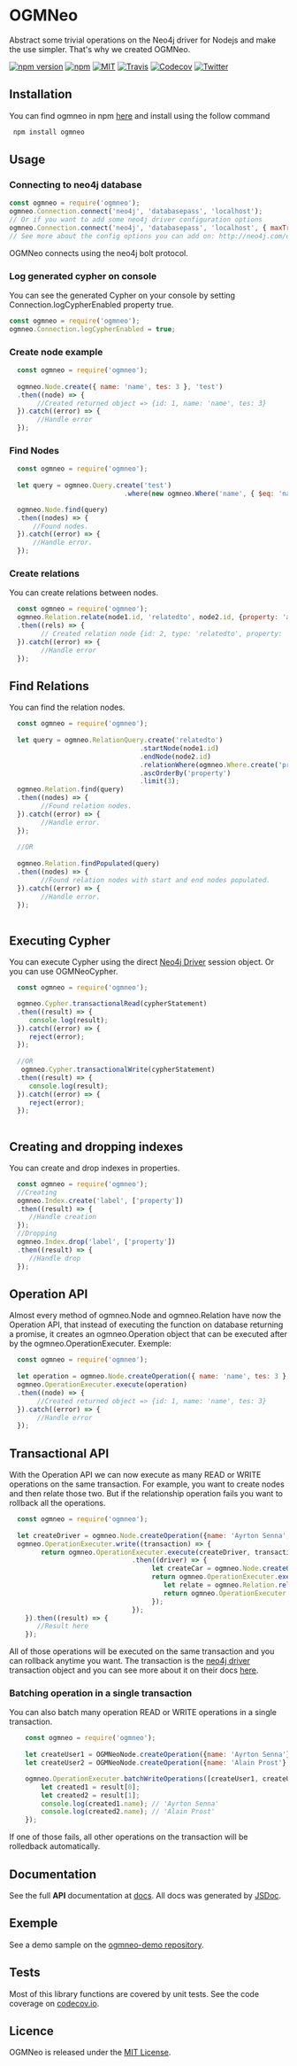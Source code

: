 # OGMNeo

Abstract some trivial operations on the Neo4j driver for Nodejs and make the use simpler. That's why we created OGMNeo.

[![npm version](https://badge.fury.io/js/ogmneo.svg)](https://badge.fury.io/js/ogmneo)
[![npm](https://img.shields.io/npm/dt/ogmneo.svg)](https://www.npmjs.com/package/ogmneo)
[![MIT](https://img.shields.io/badge/License-MIT-red.svg)](https://opensource.org/licenses/MIT)
[![Travis](https://img.shields.io/travis/LucianoPAlmeida/OGMNeo.svg)](https://travis-ci.org/LucianoPAlmeida/OGMNeo?branch=master)
[![Codecov](https://img.shields.io/codecov/c/github/LucianoPAlmeida/OGMNeo.svg)](https://codecov.io/gh/LucianoPAlmeida/OGMNeo)
[![Twitter](https://img.shields.io/badge/twitter-lucianoalmeida-blue.svg)](https://twitter.com/LucianoPassos11)

## Installation

You can find ogmneo in npm [here](https://www.npmjs.com/package/ogmneo) and install using the follow command
```sh
 npm install ogmneo
```
## Usage 

### Connecting to neo4j database

```js
const ogmneo = require('ogmneo');
ogmneo.Connection.connect('neo4j', 'databasepass', 'localhost');
// Or if you want to add some neo4j driver configuration options 
ogmneo.Connection.connect('neo4j', 'databasepass', 'localhost', { maxTransactionRetryTime: 30000, encrypted: false });
// See more about the config options you can add on: http://neo4j.com/docs/api/javascript-driver/current/function/index.html#static-function-driver

```
   OGMNeo connects using the neo4j bolt protocol.
   
### Log generated cypher on console

You can see the generated Cypher on your console by setting Connection.logCypherEnabled property true.

```js
const ogmneo = require('ogmneo');
ogmneo.Connection.logCypherEnabled = true;

```
   
### Create node example

```js
  const ogmneo = require('ogmneo');
  
  ogmneo.Node.create({ name: 'name', tes: 3 }, 'test')
  .then((node) => {
       //Created returned object => {id: 1, name: 'name', tes: 3}
  }).catch((error) => {
       //Handle error
  });
```

### Find Nodes 
  ```js
    const ogmneo = require('ogmneo');
    
    let query = ogmneo.Query.create('test')
                               .where(new ogmneo.Where('name', { $eq: 'name1' }));

    ogmneo.Node.find(query)
    .then((nodes) => {
        //Found nodes.
    }).catch((error) => {
        //Handle error.
    });
  ```
### Create relations
You can create relations between nodes.

```js
  const ogmneo = require('ogmneo');
  ogmneo.Relation.relate(node1.id, 'relatedto', node2.id, {property: 'a'})
  .then((rels) => {
        // Created relation node {id: 2, type: 'relatedto', property: 'a'}
  }).catch((error) => {
        //Handle error
  });
```

## Find Relations 
You can find the relation nodes.

```js
  const ogmneo = require('ogmneo');
  
  let query = ogmneo.RelationQuery.create('relatedto')
                                 .startNode(node1.id)
                                 .endNode(node2.id)
                                 .relationWhere(ogmneo.Where.create('property', { $eq: 'c' }))
                                 .ascOrderBy('property')
                                 .limit(3);
  ogmneo.Relation.find(query)
  .then((nodes) => {
        //Found relation nodes.
  }).catch((error) => {
        //Handle error.
  });
  
  //OR
  
  ogmneo.Relation.findPopulated(query)
  .then((nodes) => {
        //Found relation nodes with start and end nodes populated.
  }).catch((error) => {
        //Handle error.
  });
  
```

## Executing Cypher
You can execute Cypher using the direct [Neo4j Driver](https://github.com/neo4j/neo4j-javascript-driver) session object. Or you can use OGMNeoCypher.

```js
  const ogmneo = require('ogmneo');

  ogmneo.Cypher.transactionalRead(cypherStatement)
  .then((result) => {
     console.log(result);
  }).catch((error) => {
     reject(error);
  });
  
  //OR
   ogmneo.Cypher.transactionalWrite(cypherStatement)
  .then((result) => {
     console.log(result);
  }).catch((error) => {
     reject(error);
  });
  
``` 
## Creating and dropping indexes
You can create and drop indexes in properties.

```js
  const ogmneo = require('ogmneo');
  //Creating
  ogmneo.Index.create('label', ['property'])
  .then((result) => {
     //Handle creation
  });
  //Dropping
  ogmneo.Index.drop('label', ['property'])
  .then((result) => {
     //Handle drop
  });
``` 

## Operation API

Almost every method of ogmneo.Node and ogmneo.Relation have now the Operation API, that instead of executing the function on database returning a promise, it creates an ogmneo.Operation object that can be executed after by the ogmneo.OperationExecuter. Exemple:
```js
  const ogmneo = require('ogmneo');
  
  let operation = ogmneo.Node.createOperation({ name: 'name', tes: 3 }, 'test');
  ogmneo.OperationExecuter.execute(operation)
  .then((node) => {
       //Created returned object => {id: 1, name: 'name', tes: 3}
  }).catch((error) => {
       //Handle error
  });
```

## Transactional API 

With the Operation API we can now execute as many READ or WRITE operations on the same transaction.
For example, you want to create nodes and then relate those two. But if the relationship operation fails you want to rollback all the operations.

```js
  const ogmneo = require('ogmneo');
  
  let createDriver = ogmneo.Node.createOperation({name: 'Ayrton Senna', carNumber: 12 }, 'Driver');
  ogmneo.OperationExecuter.write((transaction) => {
        return ogmneo.OperationExecuter.execute(createDriver, transaction)
                               .then((driver) => {
                                    let createCar = ogmneo.Node.createOperation({name: 'MP4/4'}, 'Car');
                                    return ogmneo.OperationExecuter.execute(createCar, transaction).then((car) => {
                                       let relate = ogmneo.Relation.relateOperation(driver.id, 'DRIVES', car.id, {year: 1988});
                                       return ogmneo.OperationExecuter.execute(relate, transaction);
                                    });
                               });
    }).then((result) => {
       //Result here
    });
```
All of those operations will be executed on the same transaction and you can rollback anytime you want. The transaction is the [neo4j driver](https://github.com/neo4j/neo4j-javascript-driver) transaction object and you can see more about it on their docs [here](http://neo4j.com/docs/api/javascript-driver/current/class/src/v1/transaction.js~Transaction.html).

### Batching operation in a single transaction

You can also batch many operation READ or WRITE operations in a single transaction.

```js
    const ogmneo = require('ogmneo');
  
    let createUser1 = OGMNeoNode.createOperation({name: 'Ayrton Senna'}, 'Person');
    let createUser2 = OGMNeoNode.createOperation({name: 'Alain Prost'}, 'Person');

    ogmneo.OperationExecuter.batchWriteOperations([createUser1, createUser2]).then((result) => {
        let created1 = result[0];
        let created2 = result[1];
        console.log(created1.name); // 'Ayrton Senna'
        console.log(created2.name); // 'Alain Prost'
    });
```
If one of those fails, all other operations on the transaction will be rolledback automatically.

## Documentation

  See the full **API** documentation at [docs](http://ogmneo-docs.getforge.io/). All docs was generated by [JSDoc](https://github.com/jsdoc3/jsdoc).
  
## Exemple 
  
  See a demo sample on the [ogmneo-demo repository](https://github.com/LucianoPAlmeida/ogmneo-demo).
  
## Tests

  Most of this library functions are covered by unit tests.
  See the code coverage on [codecov.io](https://codecov.io/gh/LucianoPAlmeida/OGMNeo).

## Licence

OGMNeo is released under the [MIT License](https://opensource.org/licenses/MIT).
